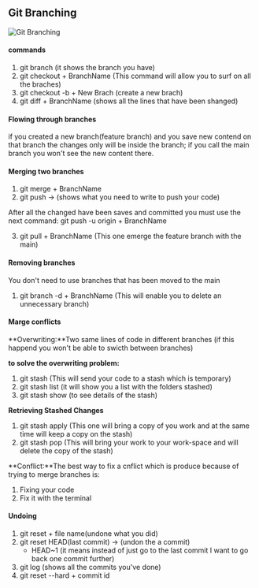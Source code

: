 ## Git Branching 

![Git Branching](https://www.nobledesktop.com/image/gitresources/git-branches-merge.png "Branching")

#### commands

1. git branch (it shows the branch you have)
2. git checkout + BranchName (This command will allow you to surf on all the braches)
3. git checkout -b + New Brach (create a new brach)
4. git diff + BranchName (shows all the lines that have been shanged)

#### Flowing through branches

if you created a new branch(feature branch) and you save new contend on that branch the changes only will be inside the branch; if you call the main branch you won't see the new content there.

#### Merging two branches

1. git merge + BranchName
2. git push -> (shows what you need to write to push your code)

After all the changed have been saves and committed you must use the next command: git push -u origin + BranchName

3. git pull + BranchName (This one emerge the feature branch with the main)

#### Removing branches
You don't need to use branches that has been moved to the main

1. git branch -d + BranchName (This will enable you to delete an unnecessary branch)

#### Marge conflicts

**Overwriting:**Two same lines of code in different branches (if this happend you won't be able to swicth between branches)

**to solve the overwriting problem:**
1. git stash (This will send your code to a stash which is temporary)
2. git stash list (it will show you a list with the folders stashed)
3. git stash show (to see details of the stash)

**Retrieving Stashed Changes**
1. git stash apply (This one will bring a copy of you work and at the same time will keep a copy on the stash)
2. git stash pop (This will bring your work to your work-space and will delete the copy of the stash)

**Conflict:**The best way to fix a cnflict which is produce because of trying to merge branches is:
1. Fixing your code
2. Fix it with the terminal

#### Undoing

1. git reset + file name(undone what you did)
2. git reset HEAD(last commit) -> (undon the a commit)
    * HEAD~1 (it means instead of just go to the last commit I want to go back one commit further)
3. git log (shows all the commits you've done)
4. git reset --hard + commit id